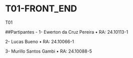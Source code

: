 # T01-FRONT_END
T01


##Partipantes - 
1- Ewerton da Cruz Pereira 
    • RA: 24.10113-1

2- Lucas Bueno
    • RA: 24.10066-1 

3- Murillo Santos Gambi
    • RA: 24.10088-5

